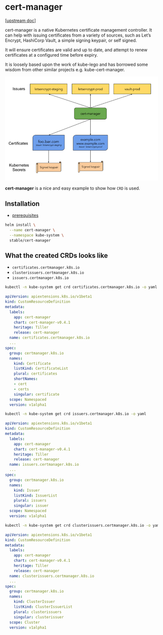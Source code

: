 # cert-manager

[[upstream doc](https://cert-manager.readthedocs.io/en/latest/)]

cert-manager is a native Kubernetes certificate management controller. It can help with issuing certificates from a variety of sources, such as Let’s Encrypt, HashiCorp Vault, a simple signing keypair, or self signed.

It will ensure certificates are valid and up to date, and attempt to renew certificates at a configured time before expiry.

It is loosely based upon the work of kube-lego and has borrowed some wisdom from other similar projects e.g. kube-cert-manager.

![overview](overview.png)

**cert-manager** is a nice and easy example to show how `CRD` is used.

## Installation

* [prerequisites](../README.md)

```sh
helm install \
  --name cert-manager \
  --namespace kube-system \
  stable/cert-manager
```

## What the created CRDs looks like

* `certificates.certmanager.k8s.io`
* `clusterissuers.certmanager.k8s.io`
* `issuers.certmanager.k8s.io`

```sh
kubectl -n kube-system get crd certificates.certmanager.k8s.io -o yaml
```

```yaml
apiVersion: apiextensions.k8s.io/v1beta1
kind: CustomResourceDefinition
metadata:
  labels:
    app: cert-manager
    chart: cert-manager-v0.4.1
    heritage: Tiller
    release: cert-manager
  name: certificates.certmanager.k8s.io
  ...
spec:
  group: certmanager.k8s.io
  names:
    kind: Certificate
    listKind: CertificateList
    plural: certificates
    shortNames:
    - cert
    - certs
    singular: certificate
  scope: Namespaced
  version: v1alpha1
```

```sh
kubectl -n kube-system get crd issuers.certmanager.k8s.io -o yaml
```

```yaml
apiVersion: apiextensions.k8s.io/v1beta1
kind: CustomResourceDefinition
metadata:
  labels:
    app: cert-manager
    chart: cert-manager-v0.4.1
    heritage: Tiller
    release: cert-manager
  name: issuers.certmanager.k8s.io
  ...
spec:
  group: certmanager.k8s.io
  names:
    kind: Issuer
    listKind: IssuerList
    plural: issuers
    singular: issuer
  scope: Namespaced
  version: v1alpha1
```

```sh
kubectl -n kube-system get crd clusterissuers.certmanager.k8s.io -o yaml
```

```yaml
apiVersion: apiextensions.k8s.io/v1beta1
kind: CustomResourceDefinition
metadata:
  labels:
    app: cert-manager
    chart: cert-manager-v0.4.1
    heritage: Tiller
    release: cert-manager
  name: clusterissuers.certmanager.k8s.io
  ...
spec:
  group: certmanager.k8s.io
  names:
    kind: ClusterIssuer
    listKind: ClusterIssuerList
    plural: clusterissuers
    singular: clusterissuer
  scope: Cluster
  version: v1alpha1
```